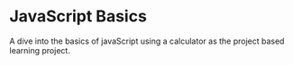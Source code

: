 # JavaScript Basics

A dive into the basics of javaScript using a calculator as the project based learning project.